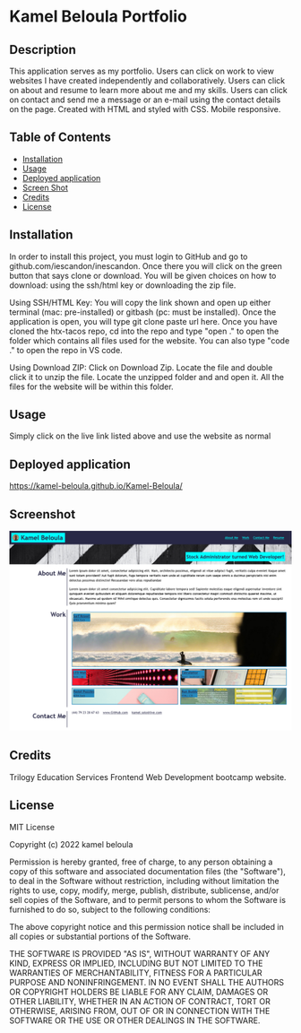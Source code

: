 # Kamel Beloula Portfolio


## Description

This application serves as my portfolio. Users can click on work to view websites I have created independently and collaboratively. Users can click on about and resume to learn more about me and my skills. Users can click on contact and send me a message or an e-mail using the contact details on the page.   Created with HTML and styled with CSS. Mobile responsive.


## Table of Contents

- [Installation](#installation)
- [Usage](#usage)
- [Deployed application](#deployed-application)
- [Screen Shot](#screenshot)
- [Credits](#credits)
- [License](#license)


## Installation


In order to install this project, you must login to GitHub and go to github.com/iescandon/inescandon. Once there you will click on the green button that says clone or download. You will be given choices on how to download: using the ssh/html key or downloading the zip file.

Using SSH/HTML Key: You will copy the link shown and open up either terminal (mac: pre-installed) or gitbash (pc: must be installed). Once the application is open, you will type git clone paste url here. Once you have cloned the htx-tacos repo, cd into the repo and type "open ." to open the folder which contains all files used for the website. You can also type "code ." to open the repo in VS code.

Using Download ZIP: Click on Download Zip. Locate the file and double click it to unzip the file. Locate the unzipped folder and and open it. All the files for the website will be within this folder.

## Usage

Simply click on the live link listed above and use the website as normal


## Deployed application
https://kamel-beloula.github.io/Kamel-Beloula/


## Screenshot
![Deploted application screen shot](./images/screenshot.png)


## Credits

Trilogy Education Services Frontend Web Development bootcamp website.


## License

MIT License

Copyright (c) 2022 kamel beloula

Permission is hereby granted, free of charge, to any person obtaining a copy of this software and associated documentation files (the "Software"), to deal in the Software without restriction, including without limitation the rights to use, copy, modify, merge, publish, distribute, sublicense, and/or sell copies of the Software, and to permit persons to whom the Software is furnished to do so, subject to the following conditions:

The above copyright notice and this permission notice shall be included in all copies or substantial portions of the Software.

THE SOFTWARE IS PROVIDED "AS IS", WITHOUT WARRANTY OF ANY KIND, EXPRESS OR IMPLIED, INCLUDING BUT NOT LIMITED TO THE WARRANTIES OF MERCHANTABILITY, FITNESS FOR A PARTICULAR PURPOSE AND NONINFRINGEMENT. IN NO EVENT SHALL THE AUTHORS OR COPYRIGHT HOLDERS BE LIABLE FOR ANY CLAIM, DAMAGES OR OTHER LIABILITY, WHETHER IN AN ACTION OF CONTRACT, TORT OR OTHERWISE, ARISING FROM, OUT OF OR IN CONNECTION WITH THE SOFTWARE OR THE USE OR OTHER DEALINGS IN THE SOFTWARE.